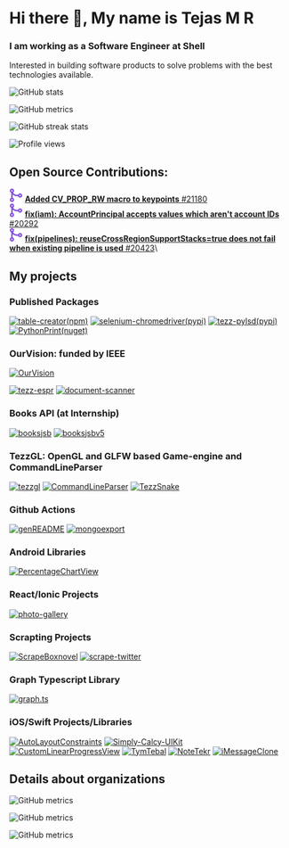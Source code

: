 # Hi there 👋, My name is Tejas M R
### I am working as a Software Engineer at Shell
Interested in building software products to solve problems with the best technologies available.

![GitHub stats](https://github-readme-stats.vercel.app/api?username=tejasmr&show_icons=true&count_private=true)  

![GitHub metrics](https://metrics.lecoq.io/tejasmr)  

![GitHub streak stats](https://github-readme-streak-stats.herokuapp.com/?user=tejasmr)  

![Profile views](https://gpvc.arturio.dev/tejasmr)  

## Open Source Contributions:

![merged](svgexport-75-cropped.svg) [**Added CV_PROP_RW macro to keypoints** #21180](https://github.com/opencv/opencv/pull/21180)\
![merged](svgexport-75-cropped.svg) [**fix(iam): AccountPrincipal accepts values which aren't account IDs** #20292](https://github.com/aws/aws-cdk/pull/20292)\
![open](svgexport-75-cropped.svg) [**fix(pipelines): reuseCrossRegionSupportStacks=true does not fail when existing pipeline is used** #20423](https://github.com/aws/aws-cdk/pull/20423)\

## My projects

### Published Packages

[![table-creator(npm)](https://github-readme-stats.vercel.app/api/pin/?username=tejasmr&repo=table-creator)](https://github.com/tejasmr/table-creator)
[![selenium-chromedriver(pypi)](https://github-readme-stats.vercel.app/api/pin/?username=tejasmr&repo=selenium-chromedriver)](https://github.com/tejasmr/selenium-chromedriver)
[![tezz-pylsd(pypi)](https://github-readme-stats.vercel.app/api/pin/?username=tejasmr&repo=tezz-pylsd)](https://github.com/tejasmr/tezz-pylsd)
[![PythonPrint(nuget)](https://github-readme-stats.vercel.app/api/pin/?username=tejasmr&repo=PythonPrint)](https://github.com/tejasmr/PythonPrint)

### OurVision: funded by IEEE

[![OurVision](https://github-readme-stats.vercel.app/api/pin/?username=tejas1904&repo=OurVision)](https://github.com/tejas1904/OurVision)

[![tezz-espr](https://github-readme-stats.vercel.app/api/pin/?username=tejasmr&repo=tezz-espr)](https://github.com/tejasmr/tezz-espr)
[![document-scanner](https://github-readme-stats.vercel.app/api/pin/?username=tejasmr&repo=document-scanner)](https://github.com/tejasmr/document-scanner)

### Books API (at Internship)

[![booksjsb](https://github-readme-stats.vercel.app/api/pin/?username=tejasmr&repo=booksjsb)](https://github.com/tejasmr/booksjsb)
[![booksjsbv5](https://github-readme-stats.vercel.app/api/pin/?username=tejasmr&repo=booksjsbv5)](https://github.com/tejasmr/booksjsbv5)

### TezzGL: OpenGL and GLFW based Game-engine and CommandLineParser

[![tezzgl](https://github-readme-stats.vercel.app/api/pin/?username=tejasmr&repo=tezzgl)](https://github.com/tejasmr/tezzgl)
[![CommandLineParser](https://github-readme-stats.vercel.app/api/pin/?username=tejasmr&repo=CommandLineParser)](https://github.com/tejasmr/CommandLineParser)
[![TezzSnake](https://github-readme-stats.vercel.app/api/pin/?username=tejasmr&repo=TezzSnake)](https://github.com/tejasmr/TezzSnake)

### Github Actions

[![genREADME](https://github-readme-stats.vercel.app/api/pin/?username=tejasmr&repo=genREADME)](https://github.com/tejasmr/genREADME)
[![mongoexport](https://github-readme-stats.vercel.app/api/pin/?username=tejasmr&repo=mongoexport)](https://github.com/tejasmr/mongoexport)

### Android Libraries

[![PercentageChartView](https://github-readme-stats.vercel.app/api/pin/?username=tejasmr&repo=PercentageChartView)](https://github.com/tejasmr/PercentageChartView)

### React/Ionic Projects

[![photo-gallery](https://github-readme-stats.vercel.app/api/pin/?username=tejasmr&repo=photo-gallery)](https://github.com/tejasmr/photo-gallery)

### Scrapting Projects

[![ScrapeBoxnovel](https://github-readme-stats.vercel.app/api/pin/?username=tejasmr&repo=ScrapeBoxnovel)](https://github.com/tejasmr/ScrapeBoxnovel)
[![scrape-twitter](https://github-readme-stats.vercel.app/api/pin/?username=tejasmr&repo=scrape-twitter)](https://github.com/tejasmr/scrape-twitter)

### Graph Typescript Library

[![graph.ts](https://github-readme-stats.vercel.app/api/pin/?username=tejasmr&repo=graph.ts)](https://github.com/tejasmr/graph.ts)

### iOS/Swift Projects/Libraries

[![AutoLayoutConstraints](https://github-readme-stats.vercel.app/api/pin/?username=tejasmr&repo=AutoLayoutConstraints)](https://github.com/tejasmr/AutoLayoutConstraints)
[![Simply-Calcy-UIKit](https://github-readme-stats.vercel.app/api/pin/?username=tejasmr&repo=Simply-Calcy-UIKit)](https://github.com/tejasmr/Simply-Calcy-UIKit)
[![CustomLinearProgressView](https://github-readme-stats.vercel.app/api/pin/?username=tejasmr&repo=CustomLinearProgressView)](https://github.com/tejasmr/CustomLinearProgressView)
[![TymTebal](https://github-readme-stats.vercel.app/api/pin/?username=tejasmr&repo=TymTebal)](https://github.com/tejasmr/TymTebal)
[![NoteTekr](https://github-readme-stats.vercel.app/api/pin/?username=tejasmr&repo=NoteTekr)](https://github.com/tejasmr/NoteTekr)
[![iMessageClone](https://github-readme-stats.vercel.app/api/pin/?username=tejasmr&repo=iMessageClone)](https://github.com/tejasmr/iMessageClone)

## Details about organizations

![GitHub metrics](https://metrics.lecoq.io/lab-programs)  

![GitHub metrics](https://metrics.lecoq.io/OurVision-IEEE)

![GitHub metrics](https://metrics.lecoq.io/slt-artpark)  


